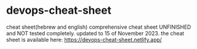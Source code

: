 # devops-cheat-sheet
cheat sheet(hebrew and english)
comprehensive cheat sheet UNFINISHED and NOT tested completely.
updated to 15 of November 2023.
the cheat sheet is available here:
https://devops-cheat-sheet.netlify.app/
